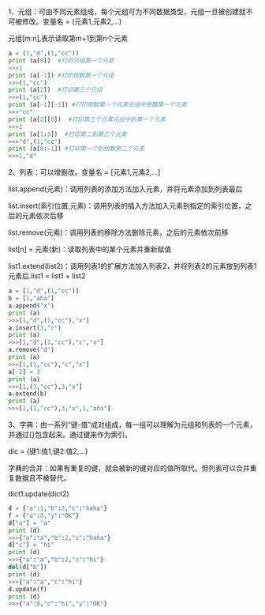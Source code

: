 1、元组：可由不同元素组成，每个元组可为不同数据类型，元组一旦被创建就不可被修改。变量名 = (元素1,元素2,...)

元组[m:n],表示读取第m+1到第n个元素
```python
a = (1,"d",(1,"cc"))
print (a[0])  #打印元组第一个元素 
>>>1
print (a[-1]) #打印倒数第一个元组
>>>(1,"cc")
print (a[2])  #打印第三个元组
>>>(1,"cc")
print (a[-1][-1]) #打印倒数第一个元素元组中倒数第一个元素
>>>"cc"
print (a[2][0])  #打印第三个元素元组中的第一个元素
>>>1
print (a[1:3])  #打印第二到第三个元素
>>>"d",(1,"cc")
print (a[0:-1]) #打印第一个到倒数第二个元素
>>>1,"d"
```
2、列表：可以增删改。变量名 = [元素1,元素2,...]

list.append(元素)：调用列表的添加方法加入元素，并将元素添加到列表最后

list.insert(索引位置,元素)：调用列表的插入方法加入元素到指定的索引位置，之后的元素依次后移

list.remove(元素)：调用列表的移除方法删除元素，之后的元素依次前移

list[n] = 元素(新)：读取列表中的某个元素并重新赋值

list1.extend(list2)：调用列表1的扩展方法加入列表2，并将列表2的元素放到列表1元素后.list1 = list1 + list2
```python
a = [1,"d",(1,"cc")]
b = [1,"aha"]
a.append("x")
print (a)
>>>[1,"d",(1,"cc"),"x"]
a.insert(3,"c")
print (a)
>>>[1,"d",(1,"cc"),"c","x"]
a.remove("d")
print (a)
>>>[1,(1,"cc"),"c","x"]
a[-2] = 3
print (a)
>>>[1,(1,"cc"),3,"x"]
a.extend(b)
print (a)
>>>[1,(1,"cc"),3,"x",1,"aha"]
```
3、字典：由一系列“键-值”成对组成，每一组可以理解为元组和列表的一个元素，并通过{}包含起来。通过键来作为索引。

dic = {键1:值1,键2:值2,...}

字典的合并：如果有重复的键，就会被新的键对应的值所取代。但列表可以合并重复数据且不被替代。

dict1.update(dict2)
```python
d = {"a":1,"b":2,"c":"haha"}
f = {"a":8,"y":"OK"}
d["a"] = "a"
print (d)
>>>{"a":"a","b":2,"c":"haha"}
d["c"] = "hi"
print (d)
>>>{"a":"a","b":2,"c":"hi"}
del(d["b"])
print (d)
>>>{"a":"a","c":"hi"}
d.update(f)
print (d)
>>>{"a":8,"c":"hi","y":"OK"}
```
